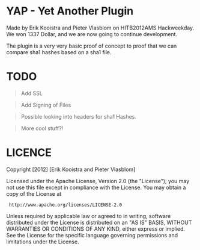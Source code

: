 YAP - Yet Another Plugin
========================

Made by Erik Kooistra and Pieter Vlasblom on HITB2012AMS Hackweekday.
We won 1337 Dollar, and we are now going to continue development.

The plugin is a very very basic proof of concept to proof that we can compare sha1 hashes
based on a sha1 file.



TODO
====

> Add SSL

> Add Signing of Files

> Possible looking into headers for sha1 Hashes.

> More cool stuff?!

LICENCE
=======

   Copyright [2012] [Erik Kooistra and Pieter Vlasblom]

   Licensed under the Apache License, Version 2.0 (the "License");
   you may not use this file except in compliance with the License.
   You may obtain a copy of the License at

     http://www.apache.org/licenses/LICENSE-2.0

   Unless required by applicable law or agreed to in writing, software
   distributed under the License is distributed on an "AS IS" BASIS,
   WITHOUT WARRANTIES OR CONDITIONS OF ANY KIND, either express or implied.
   See the License for the specific language governing permissions and
   limitations under the License.